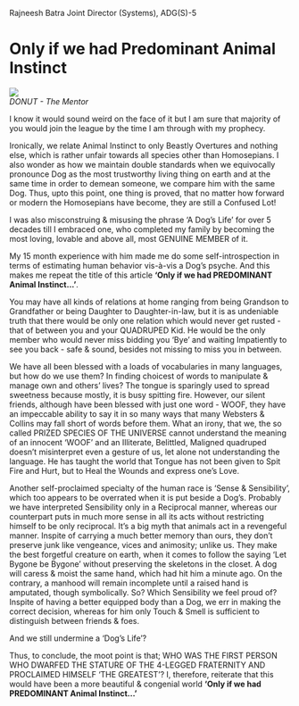 Rajneesh Batra
Joint Director (Systems), ADG(S)-5

Only if we had Predominant Animal Instinct
==============================================

![](https://i.ibb.co/V9jSWHk/pet.jpg)<br>
*DONUT - The Mentor*

I know it would sound weird on the face of it but I am sure that majority of you would join the league by the time I am through with my prophecy.

Ironically, we relate Animal Instinct to only Beastly Overtures and nothing else, which is rather unfair towards all species other than Homosepians. I also wonder as how we maintain double standards when we equivocally pronounce Dog as the most trustworthy living thing on earth and at the same time in order to demean someone, we compare him with the same Dog. Thus, upto this point, one thing is proved, that no matter how forward or modern the Homosepians have become, they are still a Confused Lot!

I was also misconstruing & misusing the phrase ‘A Dog’s Life’ for over 5 decades till I embraced one, who completed my family by becoming the most loving, lovable and above all, most GENUINE MEMBER of it. 

My 15 month experience with him made me do some self-introspection in terms of estimating human behavior vis-à-vis a Dog’s psyche. And this makes me repeat the title of this article **‘Only if we had PREDOMINANT Animal Instinct...’**.

You may have all kinds of relations at home ranging from being Grandson to Grandfather or being Daughter to Daughter-in-law, but it is as undeniable truth that there would be only one relation which would never get rusted - that of between you and your QUADRUPED Kid. He would be the only member who would never miss bidding you ‘Bye’ and waiting Impatiently to see you back - safe & sound, besides not missing to miss you in between.

We have all been blessed with a loads of vocabularies in many languages, but how do we use them? In finding choicest of words to manipulate & manage own and others’ lives? The tongue is sparingly used to spread sweetness because mostly, it is busy spitting fire. However, our silent friends, although have been blessed with just one word - WOOF, they have an impeccable ability to say it in so many ways that many Websters & Collins may fall short of words before them. What an irony, that we, the so called PRIZED SPECIES OF THE UNIVERSE cannot understand the meaning of an innocent ‘WOOF’ and an Illiterate, Belittled, Maligned quadruped doesn’t misinterpret even a gesture of us, let alone not understanding the language. He has taught the world that Tongue has not been given to Spit Fire and Hurt, but to Heal the Wounds and express one’s Love.

Another self-proclaimed specialty of the human race is ‘Sense & Sensibility’, which too appears to be overrated when it is put beside a Dog’s. Probably we have interpreted Sensibility only in a Reciprocal manner, whereas our counterpart puts in much more sense in all its acts without restricting himself to be only reciprocal. It’s a big myth that animals act in a revengeful manner. Inspite of carrying a much better memory than ours, they don’t preserve junk like vengeance, vices and animosity; unlike us. They make the best forgetful creature on earth, when it comes to follow the saying ‘Let Bygone be Bygone’ without preserving the skeletons in the closet. A dog will caress & moist the same hand, which had hit him a minute ago. On the contrary, a manhood will remain incomplete until a raised hand is amputated, though symbolically. So? Which Sensibility we feel proud of? Inspite of having a better equipped body than a Dog, we err in making the correct decision, whereas for him only Touch & Smell is sufficient to distinguish between friends & foes.

And we still undermine a ‘Dog’s Life’?

Thus, to conclude, the moot point is that; WHO WAS THE FIRST PERSON WHO DWARFED THE STATURE OF THE 4-LEGGED FRATERNITY AND PROCLAIMED HIMSELF ‘THE GREATEST’? I, therefore, reiterate that this would have been a more beautiful & congenial world **‘Only if we had PREDOMINANT Animal Instinct...’**

